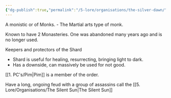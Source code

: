 ```yaml
---
{"dg-publish":true,"permalink":"/5-lore/organisations/the-silver-dawn/"}
---
```





A monistic or of Monks. - The Martial arts type of monk.

Known to have 2 Monasteries.  One was abandoned many years ago and is no longer used.

Keepers and protectors of the Shard
- Shard is useful for healing, resurrecting, bringing light to dark.
- Has a downside, can massively be used for not good.

[[1. PC's/Pim\|Pim]] is a member of the order.

Have a long, ongoing feud with a group of assassins call the [[5. Lore/Organisations/The Silent Sun\|The Silent Sun]] 
